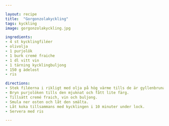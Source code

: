 ```yaml
---

layout: recipe
title:  "Gorgonzolakyckling"
tags: kyckling
image: gorgonzolakyckling.jpg

ingredients:
- 4 st kycklingfiléer
- olivolja
- 1 purjolök
- 1 burk cremé fraiche
- 1 dl vitt vin
- 1 tärning kycklingbuljong
- 150 g ädelost
- ris

directions:
- Stek filéerna i rikligt med olja på hög värme tills de är gyllenbruna.
- Bryn purjolöken tills den mjuknat och fått lite färg.
- Tillsätt cremé fraich, vin och buljong.
- Smula ner osten och låt den smälta.
- Låt koka tillsammans med kycklingen i 10 minuter under lock.
- Servera med ris

---
```








